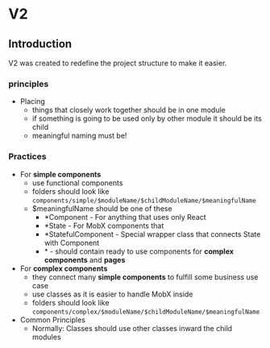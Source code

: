 # V2

## Introduction 

V2 was created to redefine the project structure to make it easier.

### principles

- Placing
  - things that closely work together should be in one module
  - if something is going to be used only by other module it should be its child
  - meaningful naming must be!

### Practices

- For **simple components**
  - use functional components
  - folders should look like `components/simple/$moduleName/$childModuleName/$meaningfulName`
  - $meaningfulName should be one of these
    - *Component - For anything that uses only React  
    - *State - For MobX components that   
    - *StatefulComponent - Special wrapper class that connects State with Component  
    - \* - should contain ready to use components for **complex components** and **pages**
- For **complex components**
  - they connect many **simple components** to fulfill some business use case 
  - use classes as it is easier to handle MobX inside
  - folders should look like `components/complex/$moduleName/$childModuleName/$meaningfulName`
- Common Principles
  - Normally: Classes should use other classes inward the child modules
